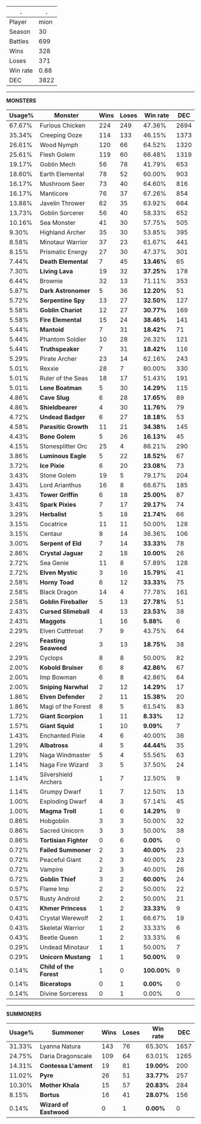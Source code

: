 .|.
|-|-
Player|mion
Season|30
Battles|699
Wins|328
Loses|371
Win rate|0.88
DEC|3822

---
**MONSTERS**

Usage%|Monster|Wins|Loses|Win rate|DEC|
-|-|-|-|-|-|
67.67%|Furious Chicken|224|249|47.36%|2694|
35.34%|Creeping Ooze|114|133|46.15%|1373|
26.61%|Wood Nymph|120|66|64.52%|1320|
25.61%|Flesh Golem|119|60|66.48%|1319|
19.17%|Goblin Mech|56|78|41.79%|653|
18.60%|Earth Elemental|78|52|60.00%|903|
16.17%|Mushroom Seer|73|40|64.60%|816|
16.17%|Manticore|76|37|67.26%|854|
13.88%|Javelin Thrower|62|35|63.92%|664|
13.73%|Goblin Sorcerer|56|40|58.33%|652|
10.16%|Sea Monster|41|30|57.75%|505|
9.30%|Highland Archer|35|30|53.85%|395|
8.58%|Minotaur Warrior|37|23|61.67%|441|
8.15%|Prismatic Energy|27|30|47.37%|301|
7.44%|**Death Elemental**|7|45|**13.46%**|65|
7.30%|**Living Lava**|19|32|**37.25%**|178|
6.44%|Brownie|32|13|71.11%|353|
5.87%|**Dark Astronomer**|5|36|**12.20%**|51|
5.72%|**Serpentine Spy**|13|27|**32.50%**|127|
5.58%|**Goblin Chariot**|12|27|**30.77%**|169|
5.58%|**Fire Elemental**|15|24|**38.46%**|141|
5.44%|**Mantoid**|7|31|**18.42%**|71|
5.44%|Phantom Soldier|10|28|26.32%|121|
5.44%|**Truthspeaker**|7|31|**18.42%**|116|
5.29%|Pirate Archer|23|14|62.16%|243|
5.01%|Rexxie|28|7|80.00%|330|
5.01%|Ruler of the Seas|18|17|51.43%|191|
5.01%|**Lone Boatman**|5|30|**14.29%**|115|
4.86%|**Cave Slug**|6|28|**17.65%**|89|
4.86%|**Shieldbearer**|4|30|**11.76%**|79|
4.72%|**Undead Badger**|6|27|**18.18%**|53|
4.58%|**Parasitic Growth**|11|21|**34.38%**|145|
4.43%|**Bone Golem**|5|26|**16.13%**|45|
4.15%|Stonesplitter Orc|25|4|86.21%|290|
3.86%|**Luminous Eagle**|5|22|**18.52%**|67|
3.72%|**Ice Pixie**|6|20|**23.08%**|73|
3.43%|Stone Golem|19|5|79.17%|204|
3.43%|Lord Arianthus|16|8|66.67%|185|
3.43%|**Tower Griffin**|6|18|**25.00%**|87|
3.43%|**Spark Pixies**|7|17|**29.17%**|74|
3.29%|**Herbalist**|5|18|**21.74%**|66|
3.15%|Cocatrice|11|11|50.00%|128|
3.15%|Centaur|8|14|36.36%|106|
3.00%|**Serpent of Eld**|7|14|**33.33%**|78|
2.86%|**Crystal Jaguar**|2|18|**10.00%**|26|
2.72%|Sea Genie|11|8|57.89%|128|
2.72%|**Elven Mystic**|3|16|**15.79%**|41|
2.58%|**Horny Toad**|6|12|**33.33%**|75|
2.58%|Black Dragon|14|4|77.78%|161|
2.58%|**Goblin Fireballer**|5|13|**27.78%**|51|
2.43%|**Cursed Slimeball**|4|13|**23.53%**|38|
2.43%|**Maggots**|1|16|**5.88%**|6|
2.29%|Elven Cutthroat|7|9|43.75%|64|
2.29%|**Feasting Seaweed**|3|13|**18.75%**|38|
2.29%|Cyclops|8|8|50.00%|82|
2.00%|**Kobold Bruiser**|6|8|**42.86%**|67|
2.00%|Imp Bowman|6|8|42.86%|64|
2.00%|**Sniping Narwhal**|2|12|**14.29%**|17|
1.86%|**Elven Defender**|2|11|**15.38%**|20|
1.86%|Magi of the Forest|8|5|61.54%|83|
1.72%|**Giant Scorpion**|1|11|**8.33%**|12|
1.57%|**Giant Squid**|1|10|**9.09%**|7|
1.43%|Enchanted Pixie|4|6|40.00%|36|
1.29%|**Albatross**|4|5|**44.44%**|35|
1.29%|Naga Windmaster|5|4|55.56%|63|
1.14%|Naga Fire Wizard|3|5|37.50%|24|
1.14%|Silvershield Archers|1|7|12.50%|9|
1.14%|Grumpy Dwarf|1|7|12.50%|13|
1.00%|Exploding Dwarf|4|3|57.14%|45|
1.00%|**Magma Troll**|1|6|**14.29%**|9|
0.86%|Hobgoblin|3|3|50.00%|32|
0.86%|Sacred Unicorn|3|3|50.00%|38|
0.86%|**Tortisian Fighter**|0|6|**0.00%**|0|
0.72%|**Failed Summoner**|2|3|**40.00%**|23|
0.72%|Peaceful Giant|2|3|40.00%|23|
0.72%|Vampire|2|3|40.00%|26|
0.72%|**Goblin Thief**|3|2|**60.00%**|24|
0.57%|Flame Imp|2|2|50.00%|22|
0.57%|Rusty Android|2|2|50.00%|21|
0.43%|**Khmer Princess**|1|2|**33.33%**|9|
0.43%|Crystal Werewolf|2|1|66.67%|19|
0.43%|Skeletal Warrior|1|2|33.33%|6|
0.43%|Beetle Queen|1|2|33.33%|6|
0.29%|Undead Minotaur|1|1|50.00%|7|
0.29%|**Unicorn Mustang**|1|1|**50.00%**|9|
0.14%|**Child of the Forest**|1|0|**100.00%**|9|
0.14%|**Biceratops**|0|1|**0.00%**|0|
0.14%|Divine Sorceress|0|1|0.00%|0|

---
**SUMMONERS**

Usage%|Summoner|Wins|Loses|Win rate|DEC|
-|-|-|-|-|-|
31.33%|Lyanna Natura|143|76|65.30%|1657|
24.75%|Daria Dragonscale|109|64|63.01%|1265|
14.31%|**Contessa L'ament**|19|81|**19.00%**|200|
11.02%|**Pyre**|26|51|**33.77%**|257|
10.30%|**Mother Khala**|15|57|**20.83%**|284|
8.15%|**Bortus**|16|41|**28.07%**|156|
0.14%|**Wizard of Eastwood**|0|1|**0.00%**|0|
